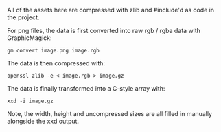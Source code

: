 All of the assets here are compressed with zlib and #include'd as code in the project.

For png files, the data is first converted into raw rgb / rgba data with GraphicMagick:
```
gm convert image.png image.rgb
```

The data is then compressed with:
```
openssl zlib -e < image.rgb > image.gz
```

The data is finally transformed into a C-style array with:
```
xxd -i image.gz
```

Note, the width, height and uncompressed sizes are all filled in manually alongside the xxd output.
